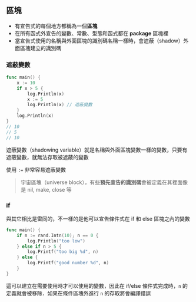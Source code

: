 ## 區塊
- 有宣告式的每個地方都稱為一個**區塊**
- 在所有函式外宣告的變數、常數、型態和函式都在 **package** 區塊裡
- 當宣告式使用的名稱與外面區塊的識別碼名稱一樣時，會遮蔽（shadow）外面區塊建立的識別碼

### 遮蔽變數

```go
func main() {
	x := 10
	if x > 5 {
		log.Println(x)
		x := 5
		log.Println(x) // 遮蔽變數
	}
	log.Println(x)
}
// 10
// 5
// 10
```

遮蔽變數（shadowing variable）就是名稱與外面區塊變數一樣的變數，只要有遮蔽變數，就無法存取被遮蔽的變數

使用 `:=` 非常容易遮蔽變數

>宇宙區塊（universe block），有些**預先宣告的識別碼**會被定義在其裡面像是 nil, make, close 等

### if
與其它相比是雷同的，不一樣的是他可以宣告條件式在 if 和 else 區塊之內的變數

```go
func main() {
	if n := rand.Intn(10); n == 0 {
		log.Println("too low")
	} else if n > 5 {
		log.Printf("too big %d", n)
	} else {
		log.Printf("good number %d", n)
	}
}
```

這可以建立在需要使用時才可以使用的變數，因此在 if/else 條件式完成時，`n` 的定義就會被移除．如果在條件區塊外進行 `n` 的存取將會編譯錯誤